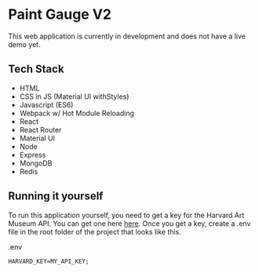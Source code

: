 # Paint Gauge V2

This web application is currently in development and does not have a live demo yet.

## Tech Stack

- HTML
- CSS in JS (Material UI withStyles)
- Javascript (ES6)
- Webpack w/ Hot Module Reloading
- React
- React Router
- Material UI
- Node
- Express
- MongoDB
- Redis

## Running it yourself

To run this application yourself, you need to get a key for the Harvard Art Museum API. You can get one here [here](https://www.harvardartmuseums.org/collections/api "API | Harvard Art Museums"). Once you get a key, create a .env file in the root folder of the project that looks like this.

.env

```
HARVARD_KEY=MY_API_KEY;
```
